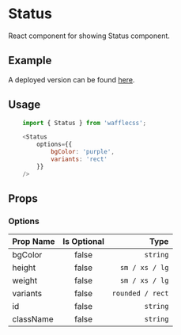 # Status

React component for showing Status component.

## Example

A deployed version can be found [here](https://wafflecss-jithinqw.vercel.app/?path=/docs/skeleton--column-skeleton).

## Usage

```javascript
    import { Status } from 'wafflecss';

    <Status
        options={{
            bgColor: 'purple',
            variants: 'rect'
        }}
    />
```

## Props

### Options

| Prop Name   |Is Optional    |  Type |
|----------|:-------------:|------:|
| bgColor |  false |  `string` |
| height |  false |  `sm / xs / lg` |
| weight |  false |  `sm / xs / lg` |
| variants |  false |  `rounded / rect` |
| id |  false |  `string` |
| className |  false |  `string` |